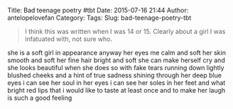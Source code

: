 Title: Bad teenage poetry #tbt
Date: 2015-07-16 21:44
Author: antelopelovefan
Category: 
Tags: 
Slug: bad-teenage-poetry-tbt

> I think this was written when I was 14 or 15. Clearly about a girl I was infatuated with, not sure who.

she is a soft girl
in appearance anyway
her eyes me
calm and soft
her skin smooth and soft
her fine hair bright and soft
she can make herself cry
and she looks beautiful
when she does so
with fake tears running
down
lightly blushed cheeks
and a hint of true sadness
shining through her deep blue eyes
i can see her soul in her eyes
i can see her soles in her feet
and what bright red lips that
i would like to taste
at least once
and to make her laugh is
such a good feeling

